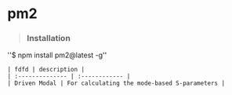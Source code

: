 # pm2 

> ### Installation

''$ npm install pm2@latest -g''

    | fdfd | description |
    | :-------------- | :------------ |
    | Driven Modal | For calculating the mode-based S-parameters |
